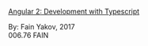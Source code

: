 <a href="http://proquest.safaribooksonline.com.rpa.sccl.org/book/programming/javascript/9781617293122">Angular 2: Development with Typescript</a>

By: Fain Yakov, 2017  
006.76 FAIN  
